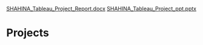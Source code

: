 [SHAHINA_Tableau_Project_Report.docx](https://github.com/shahina12/Projects/files/7070755/SHAHINA_Tableau_Project_Report.docx)
[SHAHINA_Tableau_Project_ppt.pptx](https://github.com/shahina12/Projects/files/7070756/SHAHINA_Tableau_Project_ppt.pptx)
# Projects
